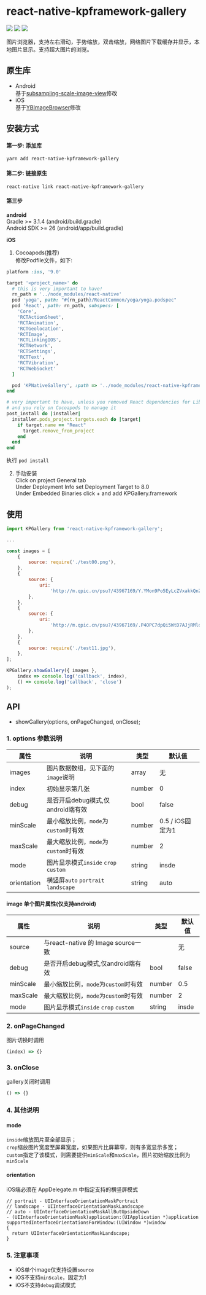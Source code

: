 # react-native-kpframework-gallery

[![](https://img.shields.io/npm/v/react-native-kpframework-gallery.svg?style=flat-square)](https://www.npmjs.com/package/react-native-kpframework-gallery)
[![](https://img.shields.io/npm/dm/react-native-kpframework-gallery.svg?style=flat-square)](https://www.npmjs.com/package/react-native-kpframework-gallery)
[![](https://img.shields.io/github/license/xuwaer/KPFrameworkRN.svg?style=flat-square)](https://github.com/xuwaer/KPFrameworkRN/blob/master/LICENSE)

图片浏览器，支持左右滑动，手势缩放，双击缩放，网络图片下载缓存并显示，本地图片显示。支持超大图片的浏览。

## 原生库

- Android  
基于[subsampling-scale-image-view](https://github.com/davemorrissey/subsampling-scale-image-view)修改
- iOS  
基于[YBImageBrowser](https://github.com/indulgeIn/YBImageBrowser)修改
  
## 安装方式

#### 第一步: 添加库

```
yarn add react-native-kpframework-gallery
```

#### 第二步: 链接原生

```
react-native link react-native-kpframework-gallery
```

#### 第三步
  
**android**  
Gradle >= 3.1.4 (android/build.gradle)  
Android SDK >= 26 (android/app/build.gradle)  
  
**iOS**  
1. Cocoapods(推荐)  
修改Podfile文件，如下:
```ruby
platform :ios, '9.0'

target '<project_name>' do
  # this is very important to have!
  rn_path = '../node_modules/react-native'
  pod 'yoga', path: "#{rn_path}/ReactCommon/yoga/yoga.podspec"
  pod 'React', path: rn_path, subspecs: [
    'Core',
    'RCTActionSheet',
    'RCTAnimation',
    'RCTGeolocation',
    'RCTImage',
    'RCTLinkingIOS',
    'RCTNetwork',
    'RCTSettings',
    'RCTText',
    'RCTVibration',
    'RCTWebSocket'
  ]

  pod 'KPNativeGallery', :path => '../node_modules/react-native-kpframework-gallery'
end

# very important to have, unless you removed React dependencies for Libraries 
# and you rely on Cocoapods to manage it
post_install do |installer|
  installer.pods_project.targets.each do |target|
    if target.name == "React"
      target.remove_from_project
    end
  end
end
```  
执行 `pod install`


2. 手动安装  
Click on project General tab  
Under Deployment Info set Deployment Target to 8.0  
Under Embedded Binaries click + and add KPGallery.framework  


## 使用

```jsx
import KPGallery from 'react-native-kpframework-gallery';

...

const images = [
    {
        source: require('./test00.png'),
    },
    {
        source: {
            uri:
                'http://m.qpic.cn/psu?/43967169/Y.YMon9Po5EyLcZVxakkQnZn0y.O5dEjvtvA0bKXv9A!/b/YfBXWBFokwAAYrBHfRI4VAAA&a=29&b=31&bo=ngKEAQAAAAABEC4!&rf=viewer_4',
        },
    },
    {
        source: {
            uri:
                'http://m.qpic.cn/psu?/43967169/.P4OPC7dpQi5WtD7AJjRMloPZJIM4w.5wSJ7wCiLFjM!/b/Yf.ZShHKVAAAYsfQfhK4VAAA&a=29&b=31&bo=AAKOAQAAAAABELo!&rf=viewer_4',
        },
    },
    {
        source: require('./test11.jpg'),
    },
];

KPGallery.showGallery({ images },
    index => console.log('callback', index),
    () => console.log('callback', 'close')
);

```


## API

- showGallery(options, onPageChanged, onClose);  

### 1. options 参数说明  

| 属性     | 说明                           | 类型                    | 默认值 |
| -------- | ------------------------------ | ----------------------- | ------ |
| images  | 图片数据数组，见下面的`image`说明                       | array | 无     |
| index | 初始显示第几张         | number                  | 0      |
| debug  | 是否开启debug模式,仅android端有效                     | bool                | false     |
| minScale     | 最小缩放比例，`mode`为`custom`时有效 | number                 | 0.5 / iOS固定为1   |
| maxScale     | 最大缩放比例，`mode`为`custom`时有效 | number                 | 2   |
| mode     | 图片显示模式`inside` `crop` `custom` | string                 | insde   |
| orientation     | 横竖屏`auto` `portrait` `landscape` | string                 | auto   |
  
#### image 单个图片属性(仅支持**android**)

| 属性     | 说明                           | 类型                    | 默认值 |
| -------- | ------------------------------ | ----------------------- | ------ |
| source  | 与react-native 的 Image source一致                       |  | 无     |
| debug  | 是否开启debug模式,仅android端有效                     | bool                | false     |
| minScale     | 最小缩放比例，`mode`为`custom`时有效 | number                 | 0.5   |
| maxScale     | 最大缩放比例，`mode`为`custom`时有效 | number                 | 2   |
| mode     | 图片显示模式`inside` `crop` `custom` | string                 | insde   |

  
### 2. onPageChanged 
图片切换时调用
```jsx
(index) => {}  
```
  
### 3. onClose 
gallery关闭时调用
```jsx
() => {}
```

### 4. 其他说明

  
#### mode  
`inside`缩放图片至全部显示；  
`crop`缩放图片宽度至屏幕宽度，如果图片比屏幕窄，则有多宽显示多宽；  
`custom`指定了该模式，则需要提供`minScale`和`maxScale`，图片初始缩放比例为`minScale`  
  
#### orientation  
iOS端必须在 AppDelegate.m 中指定支持的横竖屏模式  
```objc
// portrait - UIInterfaceOrientationMaskPortrait
// landscape - UIInterfaceOrientationMaskLandscape
// auto - UIInterfaceOrientationMaskAllButUpsideDown
- (UIInterfaceOrientationMask)application:(UIApplication *)application supportedInterfaceOrientationsForWindow:(UIWindow *)window
{
  return UIInterfaceOrientationMaskLandscape;
}
```


### 5. 注意事项  
  
- iOS单个image仅支持设置`source`
- iOS不支持`minScale`，固定为1
- iOS不支持`debug`调试模式